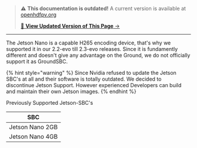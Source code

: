 
<!-- LEGACY DOCUMENTATION NOTICE -->
> ⚠️ **This documentation is outdated!** A current version is available at [openhdfpv.org](https://openhdfpv.org)
> 
> [📖 **View Updated Version of This Page** →](https://openhdfpv.org)

---

The Jetson Nano is a capable H265 encoding device, that's why we supported it in our 
2.2-evo till 2.3-evo releases. 
Since it is fundamently different and doesn't give any advantage on the Ground, we do not officially support it as GroundSBC.

{% hint style="warning" %}
Since Nvidia refused to update the Jetson SBC's at all and their software is totally outdated. We decided to discontinue Jetson Support. However experienced Developers can build and maintain their own Jetson images.
{% endhint %}

Previously Supported Jetson-SBC's

| SBC                                   | 
| ------------------------------------- |
| Jetson Nano 2GB                       |
| Jetson Nano 4GB                       |

